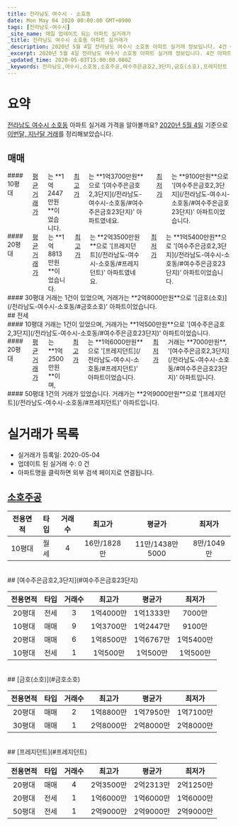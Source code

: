 ```yaml
---
title: 전라남도 여수시 - 소호동
date: Mon May 04 2020 00:00:00 GMT+0900
tags: [전라남도-여수시]
_site_name: 매일 업데이트 되는 아파트 실거래가
_title: 전라남도 여수시 소호동 아파트 실거래가
_description: 2020년 5월 4일 전라남도 여수시 소호동 아파트 실거래 정보입니다. 4건 아파트 정보가 있습니다.
_excerpt: 2020년 5월 4일 전라남도 여수시 소호동 아파트 실거래 정보입니다. 4건 아파트 정보가 있습니다.
_updated_time: 2020-05-03T15:00:00.000Z
_keywords: 전라남도,여수시,소호동,소호주공,여수주은금호2,3단지,금호(소호),프레지던트
---
```





# 요약
<ins>전라남도 여수시 소호동</ins> 아파트 실거래 가격을 알아볼까요? <ins>2020년 5월 4일</ins> 기준으로 <ins>이번달, 지난달 거래</ins>를 정리해보았습니다.

## 매매
<div class="container">
<div class="six columns" markdown="1">
#### 10평대
<ins>평균 거래가</ins>는 **1억2447만원**이었습니다. <ins>최고가</ins>는 **1억3700만원**으로 '[여수주은금호2,3단지](/전라남도-여수시-소호동/#여수주은금호23단지)' 아파트였네요. <ins>최저가</ins>는 **9100만원**으로 '[여수주은금호2,3단지](/전라남도-여수시-소호동/#여수주은금호23단지)' 아파트이었습니다.
</div>
<div class="six columns" markdown="1">
#### 20평대
<ins>평균 거래가</ins>는 **1억8813만원**이었습니다. <ins>최고가</ins>는 **2억3500만원**으로 '[프레지던트](/전라남도-여수시-소호동/#프레지던트)' 아파트였네요. <ins>최저가</ins>는 **1억5400만원**으로 '[여수주은금호2,3단지](/전라남도-여수시-소호동/#여수주은금호23단지)' 아파트이었습니다.
</div>
</div>
<div class="container">
<div class="twelve columns" markdown="1">
#### 30평대
거래는 1건이 있었으며, 거래가는 **2억8000만원**으로 '[금호(소호)](/전라남도-여수시-소호동/#금호소호)' 아파트이었습니다.
</div>
</div>
## 전세
<div class="container">
<div class="six columns" markdown="1">
#### 10평대
거래는 1건이 있었으며, 거래가는 **1억500만원**으로 '[여수주은금호2,3단지](/전라남도-여수시-소호동/#여수주은금호23단지)' 아파트이었습니다.
</div>
<div class="six columns" markdown="1">
#### 20평대
<ins>평균 거래가</ins>는 **1억2500만원**이며, <ins>최고가</ins>는 **1억6000만원**으로 '[프레지던트](/전라남도-여수시-소호동/#프레지던트)' 아파트이었습니다. <ins>최저가</ins> 거래는 **7000만원**, '[여수주은금호2,3단지](/전라남도-여수시-소호동/#여수주은금호23단지)' 아파트입니다.
</div>
</div>
<div class="container">
<div class="twelve columns" markdown="1">
#### 50평대
1건의 거래가 있었습니다. 거래가는 **2억9000만원**으로 '[프레지던트](/전라남도-여수시-소호동/#프레지던트)' 아파트입니다.
</div>
</div>



# 실거래가 목록
- 실거래가 등록일: 2020-05-04
- 업데이트 된 실거래 수: 0 건
- 아파트명을 클릭하면 외부 검색 페이지로 연결됩니다.

## [소호주공](#소호주공)

|전용면적|타입|거래수|최고가|평균가|최저가|
|:---:|:---:|:---:|:---:|:---:|:---:|
|10평대|<span class="deal-type-3">월세</span>|4|16만/1828만|11만/1438만5000|8만/1049만|

<br/>
## [여수주은금호2,3단지](#여수주은금호23단지)

|전용면적|타입|거래수|최고가|평균가|최저가|
|:---:|:---:|:---:|:---:|:---:|:---:|
|20평대|<span class="deal-type-2">전세</span>|3|1억4000만|1억1333만|7000만|
|10평대|<span class="deal-type-1">매매</span>|9|1억3700만|1억2447만|9100만|
|20평대|<span class="deal-type-1">매매</span>|6|1억8500만|1억6767만|1억5400만|
|10평대|<span class="deal-type-2">전세</span>|1|1억500만|1억500만|1억500만|

<br/>
## [금호(소호)](#금호소호)

|전용면적|타입|거래수|최고가|평균가|최저가|
|:---:|:---:|:---:|:---:|:---:|:---:|
|20평대|<span class="deal-type-1">매매</span>|2|1억8800만|1억7950만|1억7100만|
|30평대|<span class="deal-type-1">매매</span>|1|2억8000만|2억8000만|2억8000만|

<br/>
## [프레지던트](#프레지던트)

|전용면적|타입|거래수|최고가|평균가|최저가|
|:---:|:---:|:---:|:---:|:---:|:---:|
|20평대|<span class="deal-type-1">매매</span>|4|2억3500만|2억2313만|2억1250만|
|20평대|<span class="deal-type-2">전세</span>|1|1억6000만|1억6000만|1억6000만|
|50평대|<span class="deal-type-2">전세</span>|1|2억9000만|2억9000만|2억9000만|

<br/>



